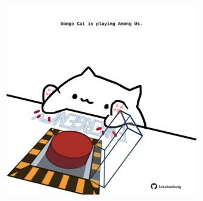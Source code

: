 <!-- built at 03/04/2021, 16:10:16 UTC -->
<p align="center">
  <img width="500" height="500" src="./ReadmeImage.svg">
</p>
